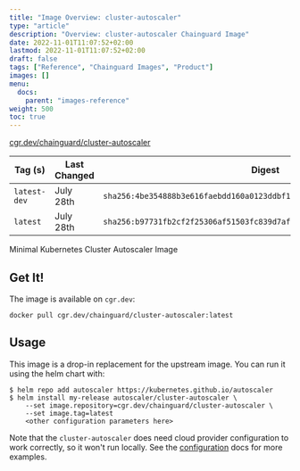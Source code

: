 ```yaml
---
title: "Image Overview: cluster-autoscaler"
type: "article"
description: "Overview: cluster-autoscaler Chainguard Image"
date: 2022-11-01T11:07:52+02:00
lastmod: 2022-11-01T11:07:52+02:00
draft: false
tags: ["Reference", "Chainguard Images", "Product"]
images: []
menu:
  docs:
    parent: "images-reference"
weight: 500
toc: true
---
```


[cgr.dev/chainguard/cluster-autoscaler](https://github.com/chainguard-images/images/tree/main/images/cluster-autoscaler)

| Tag (s)       | Last Changed | Digest                                                                    |
|---------------|--------------|---------------------------------------------------------------------------|
|  `latest-dev` | July 28th    | `sha256:4be354888b3e616faebdd160a0123ddbf18f240458ad20ce01482cc1c01f2208` |
|  `latest`     | July 28th    | `sha256:b97731fb2cf2f25306af51503fc839d7afe91dc698461fa8c44b1ed2e0e31b80` |



Minimal Kubernetes Cluster Autoscaler Image

## Get It!

The image is available on `cgr.dev`:

```
docker pull cgr.dev/chainguard/cluster-autoscaler:latest
```

## Usage

This image is a drop-in replacement for the upstream image.
You can run it using the helm chart with:

```shell
$ helm repo add autoscaler https://kubernetes.github.io/autoscaler
$ helm install my-release autoscaler/cluster-autoscaler \
    --set image.repository=cgr.dev/chainguard/cluster-autoscaler \
    --set image.tag=latest
    <other configuration parameters here>
```

Note that the `cluster-autoscaler` does need cloud provider configuration to work correctly, so it won't run locally.
See the [configuration](https://github.com/kubernetes/autoscaler/tree/master/charts/cluster-autoscaler) docs for more examples.

